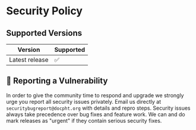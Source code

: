 # Security Policy

## Supported Versions

| Version | Supported          |
| ------- | ------------------ |
| Latest release  | :white_check_mark: |

## :bug: Reporting a Vulnerability

In order to give the community time to respond and upgrade we strongly urge you report all security issues privately. Email us directly at `securitybugreport@docpht.org` with details and repro steps. Security issues always take precedence over bug fixes and feature work. We can and do mark releases as "urgent" if they contain serious security fixes.
